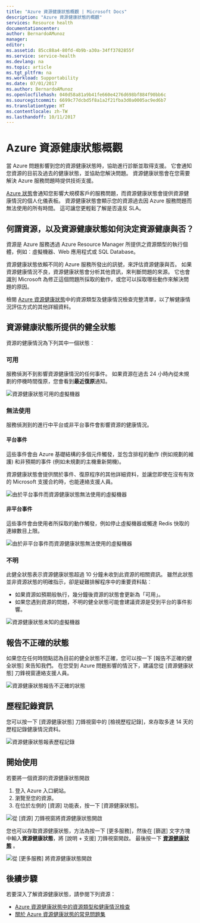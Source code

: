 ```yaml
---
title: "Azure 資源健康狀態概觀 | Microsoft Docs"
description: "Azure 資源健康狀態的概觀"
services: Resource health
documentationcenter: 
author: BernardoAMunoz
manager: 
editor: 
ms.assetid: 85cc88a4-80fd-4b9b-a30a-34ff3782855f
ms.service: service-health
ms.devlang: na
ms.topic: article
ms.tgt_pltfrm: na
ms.workload: Supportability
ms.date: 07/01/2017
ms.author: BernardoAMunoz
ms.openlocfilehash: 040d58a81a9b41fe660e4276d698bf884f90bb6c
ms.sourcegitcommit: 6699c77dcbd5f8a1a2f21fba3d0a0005ac9ed6b7
ms.translationtype: HT
ms.contentlocale: zh-TW
ms.lasthandoff: 10/11/2017
---
```

# <a name="azure-resource-health-overview"></a>Azure 資源健康狀態概觀
 
當 Azure 問題影響到您的資源健康狀態時，協助進行診斷並取得支援。 它會通知您資源的目前及過去的健康狀態，並協助您解決問題。 資源健康狀態會在您需要解決 Azure 服務問題時提供技術支援。

[Azure 狀態](https://status.azure.com)會通知您影響大規模客戶的服務問題，而資源健康狀態會提供資源健康情況的個人化儀表板。 資源健康狀態會顯示您的資源過去因 Azure 服務問題而無法使用的所有時間。 這可讓您更輕鬆了解是否違反 SLA。 

## <a name="what-is-considered-a-resource-and-how-does-resource-health-decides-if-a-resource-is-healthy-or-not"></a>何謂資源，以及資源健康狀態如何決定資源健康與否？
資源是 Azure 服務透過 Azure Resource Manager 所提供之資源類型的執行個體，例如︰虛擬機器、Web 應用程式或 SQL Database。

資源健康狀態依賴不同的 Azure 服務所發出的訊號，來評估資源健康與否。 如果資源健康情況不良，資源健康狀態會分析其他資訊，來判斷問題的來源。 它也會識別 Microsoft 為修正這個問題所採取的動作，或您可以採取哪些動作來解決問題的原因。 

檢閱 [Azure 資源健康狀態](resource-health-checks-resource-types.md)中的資源類型及健康情況檢查完整清單，以了解健康情況評估方式的其他詳細資料。

## <a name="health-status-provided-by-resource-health"></a>資源健康狀態所提供的健全狀態
資源的健康情況為下列其中一個狀態︰

### <a name="available"></a>可用
服務偵測不到影響資源健康情況的任何事件。 如果資源在過去 24 小時內從未規劃的停機時間復原，您會看到**最近復原**通知。

![資源健康狀態可用的虛擬機器](./media/resource-health-overview/Available.png)

### <a name="unavailable"></a>無法使用
服務偵測到的進行中平台或非平台事件會影響資源的健康情況。

#### <a name="platform-events"></a>平台事件
這些事件會由 Azure 基礎結構的多個元件觸發，並包含排程的動作 (例如規劃的維護) 和非預期的事件 (例如未規劃的主機重新開機)。

資源健康狀態會提供關於事件、復原程序的其他詳細資料，並讓您即使在沒有有效的 Microsoft 支援合約時，也能連絡支援人員。

![由於平台事件而資源健康狀態無法使用的虛擬機器](./media/resource-health-overview/Unavailable.png)

#### <a name="non-platform-events"></a>非平台事件
這些事件會由使用者所採取的動作觸發，例如停止虛擬機器或觸達 Redis 快取的連線數目上限。

![由於非平台事件而資源健康狀態無法使用的虛擬機器](./media/resource-health-overview/Unavailable_NonPlatform.png)

### <a name="unknown"></a>不明
此健全狀態表示資源健康狀態超過 10 分鐘未收到此資源的相關資訊。 雖然此狀態並非資源狀態的明確指示，卻是疑難排解程序中的重要資料點︰
* 如果資源如預期般執行，幾分鐘後資源的狀態會更新為「可用」。
* 如果您遇到資源的問題，不明的健全狀態可能會建議資源是受到平台的事件影響。

![資源健康狀態未知的虛擬機器](./media/resource-health-overview/Unknown.png)

## <a name="report-an-incorrect-status"></a>報告不正確的狀態
如果您在任何時間點認為目前的健全狀態不正確，您可以按一下 [報告不正確的健全狀態] 來告知我們。 在您受到 Azure 問題影響的情況下，建議您從 [資源健康狀態] 刀鋒視窗連絡支援人員。 

![資源健康狀態報告不正確的狀態](./media/resource-health-overview/incorrect-status.png)

## <a name="historical-information"></a>歷程記錄資訊
您可以按一下 [資源健康狀態] 刀鋒視窗中的 [檢視歷程記錄]，來存取多達 14 天的歷程記錄健康情況資料。 

![資源健康狀態報表歷程記錄](./media/resource-health-overview/history-blade.png)

## <a name="getting-started"></a>開始使用
若要將一個資源的資源健康狀態開啟
1.  登入 Azure 入口網站。
2.  瀏覽至您的資源。
3.  在位於左側的 [資源] 功能表，按一下 [資源健康狀態]。

![從 [資源] 刀鋒視窗將資源健康狀態開啟](./media/resource-health-overview/from-resource-blade.png)

您也可以存取資源健康狀態，方法為按一下 [更多服務]，然後在 [篩選] 文字方塊中輸入**資源健康狀態**，將 [說明 + 支援] 刀鋒視窗開啟。 最後按一下 [**資源健康狀態**](https://ms.portal.azure.com/#blade/Microsoft_Azure_Monitoring/AzureMonitoringBrowseBlade/resourceHealth) 。

![從 [更多服務] 將資源健康狀態開啟](./media/resource-health-overview/FromOtherServices.png)

## <a name="next-steps"></a>後續步驟

若要深入了解資源健康狀態，請參閱下列資源：
-  [Azure 資源健康狀態中的資源類型和健康情況檢查](resource-health-checks-resource-types.md)
-  [關於 Azure 資源健康狀態的常見問題集](resource-health-faq.md)




